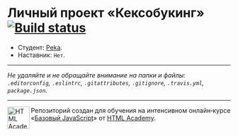 # Личный проект «Кексобукинг» [![Build status][travis-image]][travis-url]

* Студент: [Peka](https://up.htmlacademy.ru/javascript/11/user/173657).
* Наставник: `Нет`.

---

_Не удаляйте и не обращайте внимание на папки и файлы:_<br>
_`.editorconfig`, `.eslintrc`, `.gitattributes`, `.gitignore`, `.travis.yml`, `package.json`._

---

<a href="https://htmlacademy.ru/intensive/javascript"><img align="left" width="50" height="50" title="HTML Academy" src="https://up.htmlacademy.ru/static/img/intensive/javascript/logo-for-github.svg"></a>

Репозиторий создан для обучения на интенсивном онлайн‑курсе «[Базовый JavaScript](https://htmlacademy.ru/intensive/javascript)» от [HTML Academy](https://htmlacademy.ru).

[travis-image]: https://travis-ci.org/htmlacademy-javascript/173657-keksobooking.svg?branch=master
[travis-url]: https://travis-ci.org/htmlacademy-javascript/173657-keksobooking
